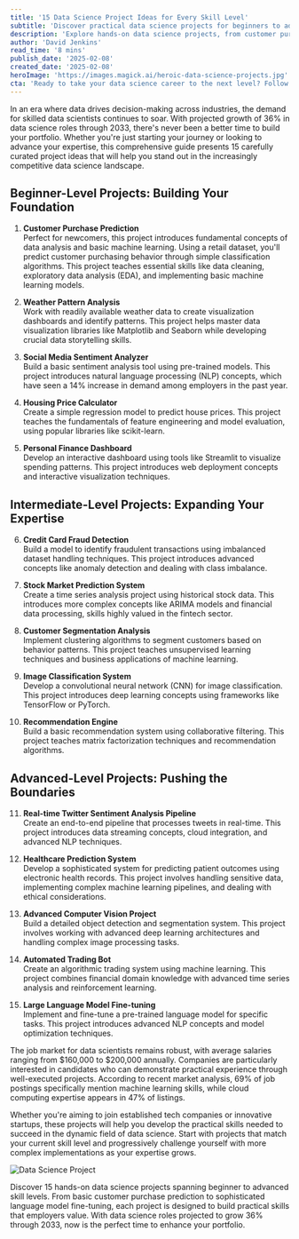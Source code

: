 ```yaml
---
title: '15 Data Science Project Ideas for Every Skill Level'
subtitle: 'Discover practical data science projects for beginners to advanced practitioners'
description: 'Explore hands-on data science projects, from customer purchase prediction to sophisticated language model fine-tuning, designed to build practical skills and enhance your portfolio in the competitive data science landscape.'
author: 'David Jenkins'
read_time: '8 mins'
publish_date: '2025-02-08'
created_date: '2025-02-08'
heroImage: 'https://images.magick.ai/heroic-data-science-projects.jpg'
cta: 'Ready to take your data science career to the next level? Follow us on LinkedIn for daily insights, job opportunities, and the latest trends in data science and AI.'
---
```


In an era where data drives decision-making across industries, the demand for skilled data scientists continues to soar. With projected growth of 36% in data science roles through 2033, there's never been a better time to build your portfolio. Whether you're just starting your journey or looking to advance your expertise, this comprehensive guide presents 15 carefully curated project ideas that will help you stand out in the increasingly competitive data science landscape.

## Beginner-Level Projects: Building Your Foundation

1. **Customer Purchase Prediction**  
   Perfect for newcomers, this project introduces fundamental concepts of data analysis and basic machine learning. Using a retail dataset, you'll predict customer purchasing behavior through simple classification algorithms. This project teaches essential skills like data cleaning, exploratory data analysis (EDA), and implementing basic machine learning models.

2. **Weather Pattern Analysis**  
   Work with readily available weather data to create visualization dashboards and identify patterns. This project helps master data visualization libraries like Matplotlib and Seaborn while developing crucial data storytelling skills.

3. **Social Media Sentiment Analyzer**  
   Build a basic sentiment analysis tool using pre-trained models. This project introduces natural language processing (NLP) concepts, which have seen a 14% increase in demand among employers in the past year.

4. **Housing Price Calculator**  
   Create a simple regression model to predict house prices. This project teaches the fundamentals of feature engineering and model evaluation, using popular libraries like scikit-learn.

5. **Personal Finance Dashboard**  
   Develop an interactive dashboard using tools like Streamlit to visualize spending patterns. This project introduces web deployment concepts and interactive visualization techniques.

## Intermediate-Level Projects: Expanding Your Expertise

6. **Credit Card Fraud Detection**  
   Build a model to identify fraudulent transactions using imbalanced dataset handling techniques. This project introduces advanced concepts like anomaly detection and dealing with class imbalance.

7. **Stock Market Prediction System**  
   Create a time series analysis project using historical stock data. This introduces more complex concepts like ARIMA models and financial data processing, skills highly valued in the fintech sector.

8. **Customer Segmentation Analysis**  
   Implement clustering algorithms to segment customers based on behavior patterns. This project teaches unsupervised learning techniques and business applications of machine learning.

9. **Image Classification System**  
   Develop a convolutional neural network (CNN) for image classification. This project introduces deep learning concepts using frameworks like TensorFlow or PyTorch.

10. **Recommendation Engine**  
    Build a basic recommendation system using collaborative filtering. This project teaches matrix factorization techniques and recommendation algorithms.

## Advanced-Level Projects: Pushing the Boundaries

11. **Real-time Twitter Sentiment Analysis Pipeline**  
    Create an end-to-end pipeline that processes tweets in real-time. This project introduces data streaming concepts, cloud integration, and advanced NLP techniques.

12. **Healthcare Prediction System**  
    Develop a sophisticated system for predicting patient outcomes using electronic health records. This project involves handling sensitive data, implementing complex machine learning pipelines, and dealing with ethical considerations.

13. **Advanced Computer Vision Project**  
    Build a detailed object detection and segmentation system. This project involves working with advanced deep learning architectures and handling complex image processing tasks.

14. **Automated Trading Bot**  
    Create an algorithmic trading system using machine learning. This project combines financial domain knowledge with advanced time series analysis and reinforcement learning.

15. **Large Language Model Fine-tuning**  
    Implement and fine-tune a pre-trained language model for specific tasks. This project introduces advanced NLP concepts and model optimization techniques.

The job market for data scientists remains robust, with average salaries ranging from $160,000 to $200,000 annually. Companies are particularly interested in candidates who can demonstrate practical experience through well-executed projects. According to recent market analysis, 69% of job postings specifically mention machine learning skills, while cloud computing expertise appears in 47% of listings.

Whether you're aiming to join established tech companies or innovative startups, these projects will help you develop the practical skills needed to succeed in the dynamic field of data science. Start with projects that match your current skill level and progressively challenge yourself with more complex implementations as your expertise grows.

![Data Science Project](https://images.magick.ai/inline-data-science-project.jpg)

Discover 15 hands-on data science projects spanning beginner to advanced skill levels. From basic customer purchase prediction to sophisticated language model fine-tuning, each project is designed to build practical skills that employers value. With data science roles projected to grow 36% through 2033, now is the perfect time to enhance your portfolio.